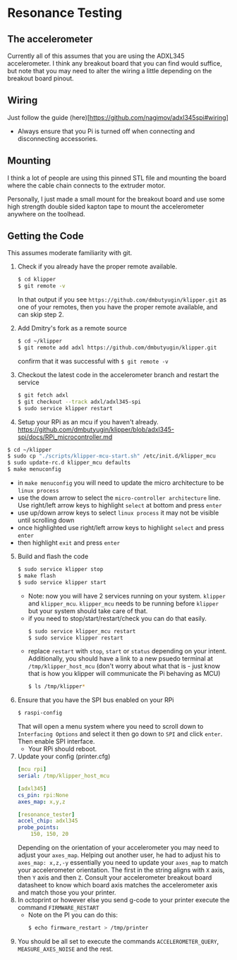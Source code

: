 # Resonance Testing

## The accelerometer
Currently all of this assumes that you are using the ADXL345 accelerometer. I think any breakout
board that you can find would suffice, but note that you may need to alter the wiring a little depending
on the breakout board pinout.

## Wiring
Just follow the guide (here)[https://github.com/nagimov/adxl345spi#wiring]
- Always ensure that you Pi is turned off when connecting and disconnecting accessories.

## Mounting
I think a lot of people are using this pinned STL file and mounting the board where the cable chain connects
to the extruder motor.

Personally, I just made a small mount for the breakout board and use some high strength double sided
kapton tape to mount the accelerometer anywhere on the toolhead.

## Getting the Code
This assumes moderate familiarity with git.
1. Check if you already have the proper remote available.
   ```bash
   $ cd klipper
   $ git remote -v
   ```
   
   In that output if you see `https://github.com/dmbutyugin/klipper.git` as one of your remotes, then you have the
   proper remote available, and can skip step 2.
2. Add Dmitry's fork as a remote source
   ```bash
   $ cd ~/klipper
   $ git remote add adxl https://github.com/dmbutyugin/klipper.git
   ```
   confirm that it was successful with `$ git remote -v`
3. Checkout the latest code in the accelerometer branch and restart the service
   ```bash
   $ git fetch adxl
   $ git checkout --track adxl/adxl345-spi
   $ sudo service klipper restart
   ```
4. Setup your RPi as an mcu if you haven't already. https://github.com/dmbutyugin/klipper/blob/adxl345-spi/docs/RPi_microcontroller.md
  ```bash
  $ cd ~/klipper
  $ sudo cp "./scripts/klipper-mcu-start.sh" /etc/init.d/klipper_mcu
  $ sudo update-rc.d klipper_mcu defaults
  $ make menuconfig
  ```
  - in `make menuconfig` you will need to update the micro architecture to be `linux process`
  - use the down arrow to select the `micro-controller architecture` line. Use right/left arrow keys
  to highlight `select` at bottom and press `enter`
  - use up/down arrow keys to select `linux process` it may not be visible until scrolling down
  - once highlighted use right/left arrow keys to highlight `select` and press `enter`
  - then highlight `exit` and press `enter`
5. Build and flash the code
   ```bash
   $ sudo service klipper stop
   $ make flash
   $ sudo service klipper start
   ```
   - Note: now you will have 2 services running on your system. `klipper` and `klipper_mcu`. `klipper_mcu` needs to be running before `klipper` but your system should take care of that.
   - if you need to stop/start/restart/check you can do that easily.
     ```bash
     $ sudo service klipper_mcu restart
     $ sudo service klipper restart
     ```
   - replace `restart` with `stop`, `start` or `status` depending on your intent.
   Additionally, you should have a link to a new psuedo terminal at `/tmp/klipper_host_mcu` (don't worry about what that is - just
   know that is how you klipper will communicate the Pi behaving as MCU)
     ```bash
     $ ls /tmp/klipper*
     ```
6. Ensure that you have the SPI bus enabled on your RPi
   ```bash
   $ raspi-config
   ```
   That will open a menu system where you need to scroll down to `Interfacing Options` and select it
   then go down to `SPI` and click `enter`. Then enable SPI interface.
   - Your RPi should reboot.
7. Update your config (printer.cfg)
   ```yaml
   [mcu rpi]
   serial: /tmp/klipper_host_mcu

   [adxl345]
   cs_pin: rpi:None
   axes_map: x,y,z

   [resonance_tester]
   accel_chip: adxl345
   probe_points:
       150, 150, 20
   ```
   Depending on the orientation of your accelerometer you may need to adjust your `axes_map`. 
   Helping out another user, he had to adjust his to `axes_map: x,z,-y` essentially you need to
   update your `axes_map` to match your accelerometer orientation. The first in the string aligns
   with `X` axis, then `Y` axis and then `Z`. Consult your accelerometer breakout board datasheet to know 
   which board axis matches the accelerometer axis and match those you your printer.
8. In octoprint or however else you send g-code to your printer execute the command `FIRMWARE_RESTART`
   - Note on the PI you can do this:
     ```bash
     $ echo firmware_restart > /tmp/printer
     ```
9. You should be all set to execute the commands `ACCELEROMETER_QUERY`, `MEASURE_AXES_NOISE` and the rest.

